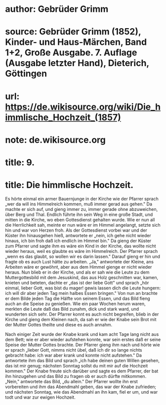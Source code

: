 # author: Gebrüder Grimm
# source: Gebrüder Grimm (1852), Kinder- und Haus-Märchen, Band 1+2, Große Ausgabe. 7. Auflage (Ausgabe letzter Hand), Dieterich, Göttingen
# url: https://de.wikisource.org/wiki/Die_himmlische_Hochzeit_(1857)
# note: de.wikisource.org
# title: 9.

# title: Die himmlische Hochzeit.

Es hörte einmal ein armer Bauernjunge in der Kirche wie der Pfarrer sprach „wer da will ins Himmelreich kommen, muß immer gerad aus gehen." Da machte er sich auf, und gieng immer zu, immer gerade ohne abzuweichen, über Berg und Thal. Endlich führte ihn sein Weg in eine große Stadt, und mitten in die Kirche, wo eben Gottesdienst gehalten wurde. Wie er nun all die Herrlichkeit sah, meinte er nun wäre er im Himmel angelangt, setzte sich hin und war von Herzen froh. Als der Gottesdienst vorbei war und der Küster ihn hinausgehen hieß, antwortete er „nein, ich gehe nicht wieder hinaus, ich bin froh daß ich endlich im Himmel bin." Da gieng der Küster zum Pfarrer und sagte ihm es wäre ein Kind in der Kirche, das wollte nicht wieder heraus, weil es glaubte es wäre im Himmelreich. Der Pfarrer sprach „wenn es das glaubt, so wollen wir es darin lassen." Darauf gieng er hin und fragte ob es auch Lust hätte zu arbeiten. „Ja," antwortete der Kleine, ans Arbeiten wäre er gewöhnt, aber aus dem Himmel gienge er nicht wieder heraus. Nun blieb er in der Kirche, und als er sah wie die Leute zu dem Muttergottesbild mit dem Jesuskind, das aus Holz geschnitten war, kamen, knieten und beteten, dachte er „das ist der liebe Gott" und sprach „hör einmal, lieber Gott, was bist du mager! gewis lassen dich die Leute hungern: ich will dir aber jeden Tag mein halbes Essen bringen." Von nun an brachte er dem Bilde jeden Tag die Hälfte von seinem Essen, und das Bild fieng auch an die Speise  zu genießen. Wie ein paar Wochen herum waren, merkten die Leute daß das Bild zunahm, dick und stark ward, und wunderten sich sehr. Der Pfarrer konnt es auch nicht begreifen, blieb in der Kirche und gieng dem Kleinen nach, da sah er wie der Knabe sein Brot mit der Mutter Gottes theilte und diese es auch annahm. 

Nach einiger Zeit wurde der Knabe krank und kam acht Tage lang nicht aus dem Bett; wie er aber wieder aufstehen konnte, war sein erstes daß er seine Speise der Mutter Gottes brachte. Der Pfarrer gieng ihm nach und hörte wie er sprach „lieber Gott, nimms nicht übel, daß ich dir so lange nichts gebracht habe: ich war aber krank und konnte nicht aufstehen." Da antwortete ihm das Bild und sprach „ich habe deinen guten Willen gesehen, das ist mir genug; nächsten Sonntag sollst du mit mir auf die Hochzeit kommen." Der Knabe freute sich darüber und sagte es dem Pfarrer, der bat ihn hinzugehen und das Bild zu fragen ob er auch dürfte mitkommen. „Nein," antwortete das Bild, „du allein." Der Pfarrer wollte ihn erst vorbereiten und ihm das Abendmahl geben, das war der Knabe zufrieden; und nächsten Sonntag, wie das Abendmahl an ihn kam, fiel er um, und war todt und war zur ewigen Hochzeit. 


